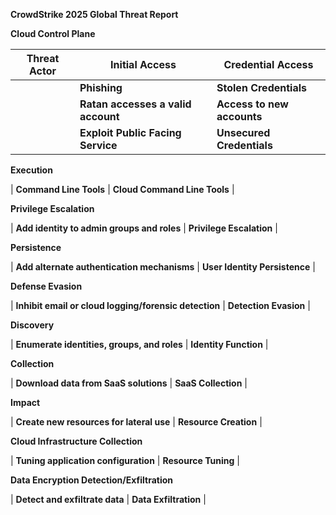 **CrowdStrike 2025 Global Threat Report**

**Cloud Control Plane**

| **Threat Actor** | **Initial Access** | **Credential Access** |
| --- | --- | --- |
|  | **Phishing** | **Stolen Credentials** |
|  | **Ratan accesses a valid account** | **Access to new accounts** |
|  | **Exploit Public Facing Service** | **Unsecured Credentials** |

**Execution**

| **Command Line Tools** | **Cloud Command Line Tools** |

**Privilege Escalation**

| **Add identity to admin groups and roles** | **Privilege Escalation** |

**Persistence**

| **Add alternate authentication mechanisms** | **User Identity Persistence** |

**Defense Evasion**

| **Inhibit email or cloud logging/forensic detection** | **Detection Evasion** |

**Discovery**

| **Enumerate identities, groups, and roles** | **Identity Function** |

**Collection**

| **Download data from SaaS solutions** | **SaaS Collection** |

**Impact**

| **Create new resources for lateral use** | **Resource Creation** |

**Cloud Infrastructure Collection**

| **Tuning application configuration** | **Resource Tuning** |

**Data Encryption Detection/Exfiltration**

| **Detect and exfiltrate data** | **Data Exfiltration** |